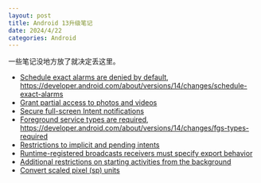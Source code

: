 ```yaml
---
layout: post
title: Android 13升级笔记
date: 2024/4/22
categories: Android
---
```


一些笔记没地方放了就决定丢这里。

<!--more-->

- [Schedule exact alarms are denied by default](https://developer.android.com/about/versions/14/behavior-changes-all), <https://developer.android.com/about/versions/14/changes/schedule-exact-alarms>
- [Grant partial access to photos and videos](https://developer.android.com/about/versions/14/changes/partial-photo-video-access#app-gallery-picker)
- [Secure full-screen Intent notifications](https://developer.android.com/about/versions/14/behavior-changes-14#secure-fsi)
- [Foreground service types are required](https://developer.android.com/about/versions/14/behavior-changes-14#fgs-types), <https://developer.android.com/about/versions/14/changes/fgs-types-required>
- [Restrictions to implicit and pending intents](https://developer.android.com/about/versions/14/behavior-changes-14#safer-intents)
- [Runtime-registered broadcasts receivers must specify export behavior](https://developer.android.com/about/versions/14/behavior-changes-14#runtime-receivers-exported)
- [Additional restrictions on starting activities from the background](https://developer.android.com/about/versions/14/behavior-changes-14#background-activity-restrictions)
- [Convert scaled pixel (sp) units](https://developer.android.com/about/versions/14/features#convert-pixels)
